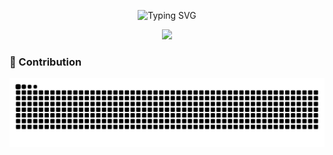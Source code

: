 <p align="center">
  <img src="https://readme-typing-svg.demolab.com?font=Fira+Code&weight=600&size=30&pause=1000&color=00FF00&center=true&vCenter=true&width=435&lines=Hi+there+%F0%9F%91%8B;I'm+[L P];Welcome+to+my+profile!" alt="Typing SVG" />
</p>

<p align="center">
  <img src="https://media.giphy.com/media/L1R1tvI9svkIWwpVYr/giphy.gif" width="200" />
</p>


  ### 🐍 Contribution 
  
  ![Snake animation](https://raw.githubusercontent.com/LpCodes/LpCodes/output/github-contribution-grid-snake.svg)

</div>


